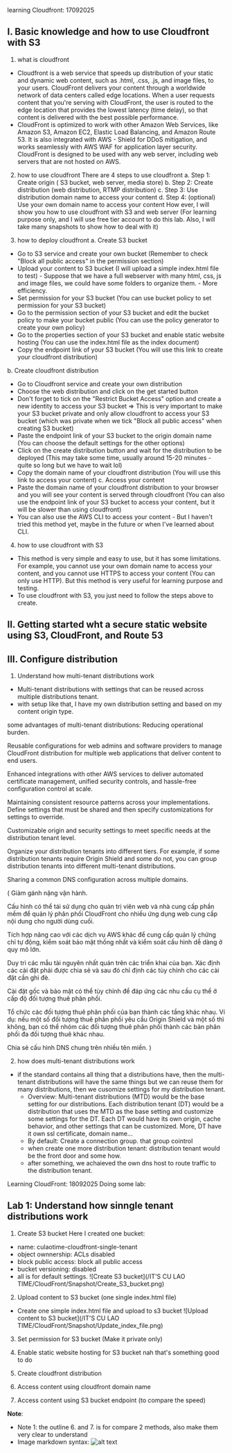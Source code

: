 learning Cloudfront: 17092025

## I. Basic knowledge and how to use Cloudfront with S3
1. what is cloudfront
- Cloudfront is a web service that speeds up distribution of your static and dynamic web content, such as .html, .css, .js, and image files, to your users. CloudFront delivers your content through a worldwide network of data centers called edge locations. When a user requests content that you're serving with CloudFront, the user is routed to the edge location that provides the lowest latency (time delay), so that content is delivered with the best possible performance.
- CloudFront is optimized to work with other Amazon Web Services, like Amazon S3, Amazon EC2, Elastic Load Balancing, and Amazon Route 53. It is also integrated with AWS - Shield for DDoS mitigation, and works seamlessly with AWS WAF for application layer security. CloudFront is designed to be used with any web server, including web servers that are not hosted on AWS.  

2. how to use cloudfront
    There are 4 steps to use cloudfront
    a. Step 1: Create origin ( S3 bucket, web server, media store)
    b. Step 2: Create distribution (web distribution, RTMP distribution)
    c. Step 3: Use distribution domain name to access your content
    d. Step 4: (optional) Use your own domain name to access your content
How ever, I will show you how to use cloudfront with S3 and web server (For learning purpose only, and I will use free tier account to do this lab. Also, I will take many snapshots to show how to deal with it)

3. how to deploy cloudfront
a. Create S3 bucket
- Go to S3 service and create your own bucket (Remember to check "Block all public access" in the permission section)
- Upload your content to S3 bucket (I will upload a simple index.html file to test) - Suppose that we have a full webserver with many html, css, js and image files, we could have some folders to organize them. - More efficiency.
- Set permission for your S3 bucket (You can use bucket policy to set permission for your S3 bucket)
- Go to the permission section of your S3 bucket and edit the bucket policy to make your bucket public (You can use the policy generator to create your own policy)
- Go to the properties section of your S3 bucket and enable static website hosting (You can use the index.html file as the index document)
- Copy the endpoint link of your S3 bucket (You will use this link to create your cloudfront distribution)

b. Create cloudfront distribution
- Go to Cloudfront service and create your own distribution
- Choose the web distribution and click on the get started button
- Don't forget to tick on the "Restrict Bucket Access" option and create a new identity to access your S3 bucket => This is very important to make your S3 bucket private and only allow cloudfront to access your S3 bucket (which was private when we tick "Block all public access" when creating S3 bucket)
- Paste the endpoint link of your S3 bucket to the origin domain name (You can choose the default settings for the other options)
- Click on the create distribution button and wait for the distribution to be deployed (This may take some time, usually around 15-20 minutes - quite so long but we have to wait lol)
- Copy the domain name of your cloudfront distribution (You will use this link to access your content)
c. Access your content
- Paste the domain name of your cloudfront distribution to your browser and you will see your content is served through cloudfront (You can also use the endpoint link of your S3 bucket to access your content, but it will be slower than using cloudfront)
- You can also use the AWS CLI to access your content - But I haven't tried this method yet, maybe in the future or when I've learned about CLI.

4. how to use cloudfront with S3
- This method is very simple and easy to use, but it has some limitations. For example, you cannot use your own domain name to access your content, and you cannot use HTTPS to access your content (You can only use HTTP). But this method is very useful for learning purpose and testing.
- To use cloudfront with S3, you just need to follow the steps above to create.

## II. Getting started wht a secure static website using S3, CloudFront, and Route 53
## III. Configure distribution
1. Understand how multi-tenant distributions work
- Multi-tenant distributions with settings that can be reused across multiple distributions tenant. 
- with setup like that, I have my own distribution setting and based on my content origin type. 

some advantages of multi-tenant distributions:
Reducing operational burden.

Reusable configurations for web admins and software providers to manage CloudFront distribution for multiple web applications that deliver content to end users.

Enhanced integrations with other AWS services to deliver automated certificate management, unified security controls, and hassle-free configuration control at scale.

Maintaining consistent resource patterns across your implementations. Define settings that must be shared and then specify customizations for settings to override.

Customizable origin and security settings to meet specific needs at the distribution tenant level.

Organize your distribution tenants into different tiers. For example, if some distribution tenants require Origin Shield and some do not, you can group distribution tenants into different multi-tenant distributions.

Sharing a common DNS configuration across multiple domains.

(
Giảm gánh nặng vận hành.

Cấu hình có thể tái sử dụng cho quản trị viên web và nhà cung cấp phần mềm để quản lý phân phối CloudFront cho nhiều ứng dụng web cung cấp nội dung cho người dùng cuối.

Tích hợp nâng cao với các dịch vụ AWS khác để cung cấp quản lý chứng chỉ tự động, kiểm soát bảo mật thống nhất và kiểm soát cấu hình dễ dàng ở quy mô lớn.

Duy trì các mẫu tài nguyên nhất quán trên các triển khai của bạn. Xác định các cài đặt phải được chia sẻ và sau đó chỉ định các tùy chỉnh cho các cài đặt cần ghi đè.

Cài đặt gốc và bảo mật có thể tùy chỉnh để đáp ứng các nhu cầu cụ thể ở cấp độ đối tượng thuê phân phối.

Tổ chức các đối tượng thuê phân phối của bạn thành các tầng khác nhau. Ví dụ: nếu một số đối tượng thuê phân phối yêu cầu Origin Shield và một số thì không, bạn có thể nhóm các đối tượng thuê phân phối thành các bản phân phối đa đối tượng thuê khác nhau.

Chia sẻ cấu hình DNS chung trên nhiều tên miền.
)

2. how does multi-tenant distributions work 
- if the standard contains all thing that a distributions have, then the multi-tenant distributions will have the same things but we can reuse them for many distributions, then we cusomize settings for my distribution tenant.
    + Overview:
        Multi-tenant distributions (MTD) would be the base setting for our distributions.
        Each distribution tenant (DT) would be a distribution that uses the MTD as the base setting and customize some settings for the DT.
        Each DT would have its own origin, cache behavior, and other settings that can be customized.
        More, DT have it own ssl certificate, domain name...
    + By default:
        Create a connection group. that group cointrol
    + when create one more distribution tenant:
        distribution tenant would be the front door and some how.
    + after something, we achaieved the own dns host to route traffic  to the distribution tenant.

Learning CloudFront: 18092025
Doing some lab:

## **Lab 1: Understand how sinngle tenant distributions work**

1. Create S3 bucket
Here I created one bucket:
- name: culaotime-cloudfront-single-tenant
- object ownnership: ACLs disabled
- block public access: block all public access
- bucket versioning: disabled
- all is for default settings.
![Create S3 bucket](/IT'S CU LAO TIME/CloudFront/Snapshot/Create_S3_bucket.png)

2. Upload content to S3 bucket (one single index.html file)
- Create one simple index.html file and upload to s3 bucket
![Upload content to S3 bucket](/IT'S CU LAO TIME/CloudFront/Snapshot/Update_index_file.png)

3. Set permission for S3 bucket (Make it private only)

4. Enable static website hosting for S3 bucket
nah that's something good to do
5. Create cloudfront distribution
6. Access content using cloudfront domain name
7. Access content using S3 bucket endpoint (to compare the speed)


**Note**: 
- Note 1: the outline 6. and 7. is for compare 2 methods, also make them very clear to understand
- Image markdown syntax: ![alt text](/Snapshot/image_name.png)
